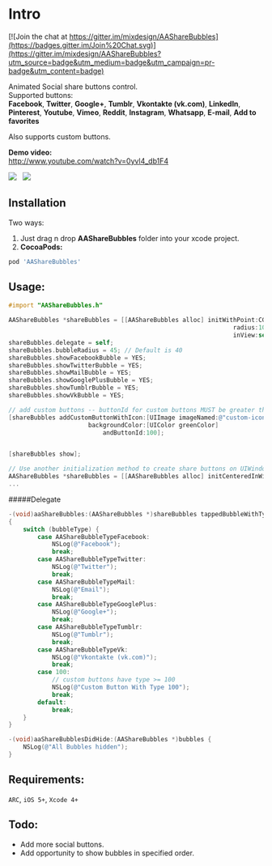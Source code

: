 Intro
==============

[![Join the chat at https://gitter.im/mixdesign/AAShareBubbles](https://badges.gitter.im/Join%20Chat.svg)](https://gitter.im/mixdesign/AAShareBubbles?utm_source=badge&utm_medium=badge&utm_campaign=pr-badge&utm_content=badge)

Animated Social share buttons control.<br>
Supported buttons:<br><b>Facebook</b>,  <b>Twitter</b>,  <b>Google+</b>, <b>Tumblr</b>, <b>Vkontakte (vk.com)</b>, <b>LinkedIn</b>, <b>Pinterest</b>, <b>Youtube</b>, <b>Vimeo</b>, <b>Reddit</b>, <b>Instagram</b>, <b>Whatsapp</b>, <b>E-mail</b>, <b>Add to favorites</b>

Also supports custom buttons.

**Demo video:**<br>
http://www.youtube.com/watch?v=0yvl4_db1F4

<img src="http://mixdesign.kz/external/media/AAShareBubbles/bubbles.png?1"/>&nbsp;&nbsp;
<img src="http://mixdesign.kz/external/media/AAShareBubbles/abay2.png"/>

Installation
------

Two ways:<br>
1. Just drag n drop **AAShareBubbles** folder into your xcode project.<br>
2. **CocoaPods:**
```ruby
pod 'AAShareBubbles'
```
Usage:
------
```objective-c
#import "AAShareBubbles.h"
```
```objective-c
AAShareBubbles *shareBubbles = [[AAShareBubbles alloc] initWithPoint:CGPointMake(100, 100)
                                                              radius:100
                                                              inView:self.view];
shareBubbles.delegate = self;
shareBubbles.bubbleRadius = 45; // Default is 40
shareBubbles.showFacebookBubble = YES;
shareBubbles.showTwitterBubble = YES;
shareBubbles.showMailBubble = YES;
shareBubbles.showGooglePlusBubble = YES;
shareBubbles.showTumblrBubble = YES;
shareBubbles.showVkBubble = YES;

// add custom buttons -- buttonId for custom buttons MUST be greater than or equal to 100
[shareBubbles addCustomButtonWithIcon:[UIImage imageNamed:@"custom-icon"]
                      backgroundColor:[UIColor greenColor]
                          andButtonId:100];


[shareBubbles show];

// Use another initialization method to create share buttons on UIWindow instance (at the center)
AAShareBubbles *shareBubbles = [[AAShareBubbles alloc] initCenteredInWindowWithRadius:100];
...
````
#####Delegate
```objective-c
-(void)aaShareBubbles:(AAShareBubbles *)shareBubbles tappedBubbleWithType:(AAShareBubbleType)bubbleType
{
    switch (bubbleType) {
        case AAShareBubbleTypeFacebook:
            NSLog(@"Facebook");
            break;
        case AAShareBubbleTypeTwitter:
            NSLog(@"Twitter");
            break;
        case AAShareBubbleTypeMail:
            NSLog(@"Email");
            break;
        case AAShareBubbleTypeGooglePlus:
            NSLog(@"Google+");
            break;
        case AAShareBubbleTypeTumblr:
            NSLog(@"Tumblr");
            break;
        case AAShareBubbleTypeVk:
            NSLog(@"Vkontakte (vk.com)");
            break;
        case 100:
            // custom buttons have type >= 100
            NSLog(@"Custom Button With Type 100");
            break;
        default:
            break;
    }
}

-(void)aaShareBubblesDidHide:(AAShareBubbles *)bubbles {
    NSLog(@"All Bubbles hidden");
}

```

Requirements:
------------
`ARC`, `iOS 5+`, `Xcode 4+`


Todo:
-------
- Add more social buttons.
- Add opportunity to show bubbles in specified order.
